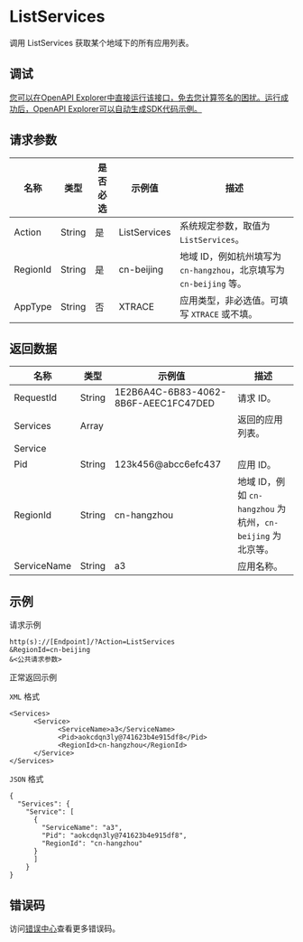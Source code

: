 # ListServices

调用 ListServices 获取某个地域下的所有应用列表。

## 调试

[您可以在OpenAPI Explorer中直接运行该接口，免去您计算签名的困扰。运行成功后，OpenAPI Explorer可以自动生成SDK代码示例。](https://api.aliyun.com/#product=xtrace&api=ListServices&type=RPC&version=2019-08-08)

## 请求参数

|名称|类型|是否必选|示例值|描述|
|--|--|----|---|--|
|Action|String|是|ListServices|系统规定参数，取值为 `ListServices`。 |
|RegionId|String|是|cn-beijing|地域 ID，例如杭州填写为 `cn-hangzhou`，北京填写为`cn-beijing` 等。 |
|AppType|String|否|XTRACE|应用类型，非必选值。可填写 `XTRACE` 或不填。 |

## 返回数据

|名称|类型|示例值|描述|
|--|--|---|--|
|RequestId|String|1E2B6A4C-6B83-4062-8B6F-AEEC1FC47DED|请求 ID。 |
|Services|Array| |返回的应用列表。 |
|Service| | | |
|Pid|String|123k456@abcc6efc437|应用 ID。 |
|RegionId|String|cn-hangzhou|地域 ID，例如 `cn-hangzhou` 为杭州，`cn-beijing` 为北京等。 |
|ServiceName|String|a3|应用名称。 |

## 示例

请求示例

```
http(s)://[Endpoint]/?Action=ListServices
&RegionId=cn-beijing
&<公共请求参数>
```

正常返回示例

`XML` 格式

```
<Services>
      <Service>
            <ServiceName>a3</ServiceName>
            <Pid>aokcdqn3ly@741623b4e915df8</Pid>
            <RegionId>cn-hangzhou</RegionId>
      </Service>
</Services>
```

`JSON` 格式

```
{
  "Services": {
    "Service": [
      {
        "ServiceName": "a3",
        "Pid": "aokcdqn3ly@741623b4e915df8",
        "RegionId": "cn-hangzhou"
      }
      ]
    }
}
```

## 错误码

访问[错误中心](https://error-center.alibabacloud.com/status/product/xtrace)查看更多错误码。

